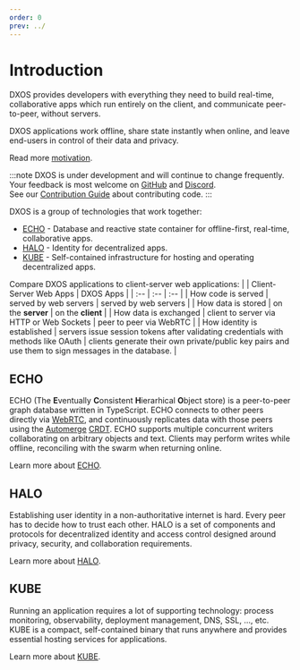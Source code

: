 ```yaml
---
order: 0
prev: ../
---
```


# Introduction

DXOS provides developers with everything they need to build real-time, collaborative apps which run entirely on the client, and communicate peer-to-peer, without servers.

DXOS applications work offline, share state instantly when online, and leave end-users in control of their data and privacy.

Read more [motivation](why.md).

:::note
DXOS is under development and will continue to change frequently.<br/>Your feedback is most welcome on [GitHub](https://github.com/dxos/dxos/issues) and [Discord](https://discord.gg/eXVfryv3sW). <br/>See our [Contribution Guide](https://github.com/dxos/dxos/blob/main/CONTRIBUTING.md) about contributing code.
:::

DXOS is a group of technologies that work together:

* [ECHO](platform/) - Database and reactive state container for offline-first, real-time, collaborative apps.
* [HALO](platform/halo.md) - Identity for decentralized apps.
* [KUBE](platform/kube.md) - Self-contained infrastructure for hosting and operating decentralized apps.

Compare DXOS applications to client-server web applications:
| | Client-Server Web Apps | DXOS Apps |
| :-- | :-- | :-- |
| How code is served | served by web servers | served by web servers |
| How data is stored | on the **server** | on the **client** |
| How data is exchanged | client to server via HTTP or Web Sockets | peer to peer via WebRTC |
| How identity is established | servers issue session tokens after validating credentials with methods like OAuth | clients generate their own private/public key pairs and use them to sign messages in the database. |

## ECHO

ECHO (The **E**ventually **C**onsistent **H**ierarhical **O**bject store) is a peer-to-peer graph database written in TypeScript. ECHO connects to other peers directly via [WebRTC](https://en.wikipedia.org/wiki/WebRTC), and continuously replicates data with those peers using the [Automerge](https://automerge.org/) [CRDT](https://en.wikipedia.org/wiki/Conflict-free_replicated_data_type). ECHO supports multiple concurrent writers collaborating on arbitrary objects and text. Clients may perform writes while offline, reconciling with the swarm when returning online.

Learn more about [ECHO](platform/).

## HALO

Establishing user identity in a non-authoritative internet is hard. Every peer has to decide how to trust each other. HALO is a set of components and protocols for decentralized identity and access control designed around privacy, security, and collaboration requirements.

Learn more about [HALO](platform/halo.md).

## KUBE

Running an application requires a lot of supporting technology: process monitoring, observability, deployment management, DNS, SSL, ..., etc. KUBE is a compact, self-contained binary that runs anywhere and provides essential hosting services for applications.

Learn more about [KUBE](platform/kube.md).
